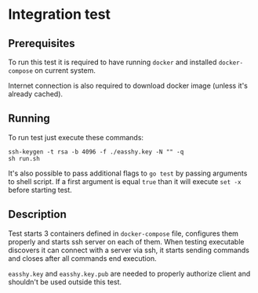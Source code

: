 # Integration test

## Prerequisites

To run this test it is required to have running `docker` and installed `docker-compose` on current system.

Internet connection is also required to download docker image (unless it's already cached).

## Running

To run test just execute these commands:

```console
ssh-keygen -t rsa -b 4096 -f ./easshy.key -N "" -q
sh run.sh
```

It's also possible to pass additional flags to `go test` by passing arguments to shell script. If a first argument is equal `true` than it will execute `set -x` before starting test.

## Description

Test starts 3 containers defined in `docker-compose` file, configures them properly and starts ssh server on each of them. When testing executable discovers it can connect with a server via ssh, it starts sending commands and closes after all commands end execution.

`easshy.key` and `easshy.key.pub` are needed to properly authorize client and shouldn't be used outside this test.

